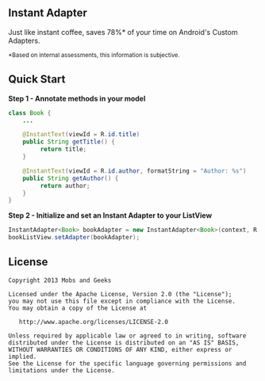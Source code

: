 Instant Adapter
----------------
Just like instant coffee, saves 78%* of your time on Android's Custom Adapters.

<sub>*Based on internal assessments, this information is subjective.</sub>

Quick Start
-----------
**Step 1 - Annotate methods in your model**
```java
class Book {
    ...

    @InstantText(viewId = R.id.title)
    public String getTitle() {
         return title;
    }

    @InstantText(viewId = R.id.author, formatString = "Author: %s")
    public String getAuthor() {
         return author;
    }
}
```

**Step 2 - Initialize and set an Instant Adapter to your ListView**
```java
InstantAdapter<Book> bookAdapter = new InstantAdapter<Book>(context, R.layout.book_item, Book.class, books);
bookListView.setAdapter(bookAdapter);
```

License
---------------------

    Copyright 2013 Mobs and Geeks

    Licensed under the Apache License, Version 2.0 (the "License");
    you may not use this file except in compliance with the License.
    You may obtain a copy of the License at

       http://www.apache.org/licenses/LICENSE-2.0

    Unless required by applicable law or agreed to in writing, software
    distributed under the License is distributed on an "AS IS" BASIS,
    WITHOUT WARRANTIES OR CONDITIONS OF ANY KIND, either express or implied.
    See the License for the specific language governing permissions and
    limitations under the License.
